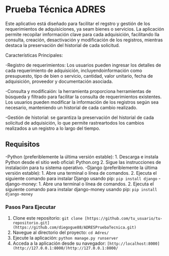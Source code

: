 # Prueba Técnica ADRES
  
  Este aplicativo está diseñado para facilitar el regstro y gestión de los requerimientos de adquisiciones, ya seam bienes o servicios.
  La aplicación permite recopilar imformación clave para cada adquisición, facilitando lla consulta, creación, desactivación y modificación
  de los registros, mientras destaca la preservación del historial de cada solicitud.

Características Principales:

  -Registro de requerimientos: Los usuarios pueden ingresar los detalles de cada requerimiento de adquisición, incluyendoinformación como presupuesto,
  tipo de bien o servicio, cantidad, valor unitario, fecha de adquisición, proveedor y documentación asociada.
  
  -Consulta y modificaión: la herramienta proporciona herramientas de búsqueda y filtrado para facilitar la consulta de requerimientos existentes. 
  Los usuarios pueden modificar la información de los registros según sea necesario, manteniendo un historial de cada cambio realizado.
  
  -Gestión de historial: se garantiza la preservación del historial de cada solicitud de adquisición, lo que permite rastreartodos los cambios 
  realizados a un registro a lo largo del tiempo.

## Requisitos
  
  -Python (preferiblemente la última versión estable):
      1. Descarga e instala Python desde el sitio web oficial: Python.org
      2. Sigue las instrucciones de instalación para tu sistema operativo.
  -Django (preferiblemente la última versión estable):
      1. Abre una terminal o línea de comandos.
      2. Ejecuta el siguiente comando para instalar Django usando pip:
        `pip install django`
  -django-money:
      1. Abre una terminal o línea de comandos.
      2. Ejecuta el siguiente comando para instalar django-money usando pip:
        `pip install django-money`

### Pasos Para Ejecutar
1. Clone este repositorio: `git clone [https://github.com/tu_usuario/tu-repositorio.git](https://github.com/diegogue88/ADRESPruebaTecnica.git)`
2. Navegue al directorio del proyecto: `cd Adres/`
4. Ejecute la aplicación: `python manage.py runserver`
5. Acceda a la aplicación desde su navegador: `[http://localhost:8000](http://127.0.0.1:8000/)http://127.0.0.1:8000/`
